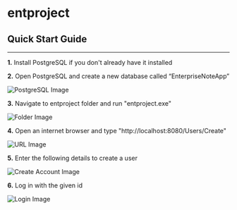 # entproject

## Quick Start Guide
___

**1.** Install PostgreSQL if you don't already have it installed

**2.** Open PostgreSQL and create a new database called “EnterpriseNoteApp”

![PostgreSQL Image](https://github.com/staceysike/entproject/blob/master/images/postgres.jpg "PostgreSQL Image")

**3.** Navigate to entproject folder and run "entproject.exe"

![Folder Image](https://github.com/staceysike/entproject/blob/master/images/openexe.jpg "Folder Image")

**4.** Open an internet browser and type "http://localhost:8080/Users/Create"

![URL Image](https://github.com/staceysike/entproject/blob/master/images/url.jpg "URL Image")

**5.** Enter the following details to create a user

![Create Account Image](https://github.com/staceysike/entproject/blob/master/images/createaccount.jpg "Create Account Image")

**6.** Log in with the given id

![Login Image](https://github.com/staceysike/entproject/blob/master/images/login.jpg "Login Image")
